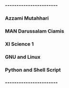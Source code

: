 ### -----------------------
### Azzami Mutahhari
### MAN Darussalam Ciamis
### XI Science 1
### GNU and Linux
### Python and Shell Script
### -----------------------
